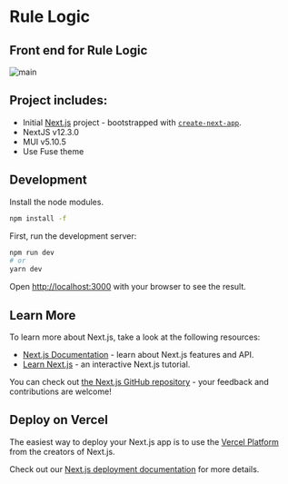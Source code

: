 # Rule Logic

## Front end for Rule Logic

![main](/public/assets/icons/feather.svg.svg)

## Project includes:

- Initial [Next.js](https://nextjs.org/) project - bootstrapped with [`create-next-app`](https://github.com/vercel/next.js/tree/canary/packages/create-next-app).
- NextJS v12.3.0
- MUI v5.10.5
- Use Fuse theme

## Development

Install the node modules.

```bash
npm install -f
```

First, run the development server:

```bash
npm run dev
# or
yarn dev
```

Open [http://localhost:3000](http://localhost:3000) with your browser to see the result.

## Learn More

To learn more about Next.js, take a look at the following resources:

- [Next.js Documentation](https://nextjs.org/docs) - learn about Next.js features and API.
- [Learn Next.js](https://nextjs.org/learn) - an interactive Next.js tutorial.

You can check out [the Next.js GitHub repository](https://github.com/vercel/next.js/) - your feedback and contributions are welcome!

## Deploy on Vercel

The easiest way to deploy your Next.js app is to use the [Vercel Platform](https://vercel.com/new?utm_medium=default-template&filter=next.js&utm_source=create-next-app&utm_campaign=create-next-app-readme) from the creators of Next.js.

Check out our [Next.js deployment documentation](https://nextjs.org/docs/deployment) for more details.
